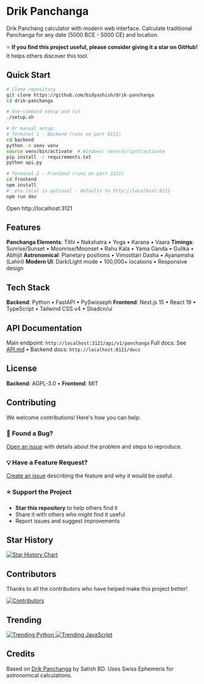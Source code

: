 # Drik Panchanga


Drik Panchang calculator with modern web interface. Calculate traditional Panchanga for any date (5000 BCE - 5000 CE) and location.

⭐ **If you find this project useful, please consider giving it a star on GitHub!** It helps others discover this tool.

## Quick Start

```bash
# Clone repository
git clone https://github.com/bidyashish/drik-panchanga
cd drik-panchanga

# One-command setup and run
./setup.sh

# Or manual setup:
# Terminal 1 - Backend (runs on port 8121)
cd backend
python -m venv venv
source venv/bin/activate  # Windows: venv\Scripts\activate
pip install -r requirements.txt
python api.py

# Terminal 2 - Frontend (runs on port 3121)
cd frontend
npm install
# .env.local is optional - defaults to http://localhost:8121
npm run dev
```

Open http://localhost:3121

## Features

**Panchanga Elements**: Tithi • Nakshatra • Yoga • Karana • Vaara
**Timings**: Sunrise/Sunset • Moonrise/Moonset • Rahu Kala • Yama Ganda • Gulika • Abhijit
**Astronomical**: Planetary positions • Vimsottari Dasha • Ayanamsha (Lahiri)
**Modern UI**: Dark/Light mode • 100,000+ locations • Responsive design

## Tech Stack

**Backend**: Python • FastAPI • PySwisseph
**Frontend**: Next.js 15 • React 19 • TypeScript • Tailwind CSS v4 • Shadcn/ui

## API Documentation

Main endpoint: `http://localhost:3121/api/v1/panchanga`
Full docs: See [API.md](./API.md) • Backend docs: `http://localhost:8121/docs`

## License

**Backend**: AGPL-3.0 • **Frontend**: MIT

## Contributing

We welcome contributions! Here's how you can help:

### 🐛 Found a Bug?
[Open an issue](https://github.com/bidyashish/drik-panchanga/issues/new) with details about the problem and steps to reproduce.

### 💡 Have a Feature Request?
[Create an issue](https://github.com/bidyashish/drik-panchanga/issues/new) describing the feature and why it would be useful.

### ⭐ Support the Project
- **Star this repository** to help others find it
- Share it with others who might find it useful
- Report issues and suggest improvements

## Star History

[![Star History Chart](https://api.star-history.com/svg?repos=bidyashish/drik-panchanga&type=Date)](https://star-history.com/#bidyashish/drik-panchanga&Date)

## Contributors

Thanks to all the contributors who have helped make this project better!

[![Contributors](https://contrib.rocks/image?repo=bidyashish/drik-panchanga)](https://github.com/bidyashish/drik-panchanga/graphs/contributors)

## Trending

<a href="https://github.com/trending/python?since=daily" target="_blank">
  <img src="https://img.shields.io/badge/Trending-Python-blue?style=for-the-badge&logo=github" alt="Trending Python">
</a>
<a href="https://github.com/trending/javascript?since=daily" target="_blank">
  <img src="https://img.shields.io/badge/Trending-JavaScript-yellow?style=for-the-badge&logo=github" alt="Trending JavaScript">
</a>

## Credits

Based on [Drik Panchanga](https://github.com/bdsatish/drik-panchanga) by Satish BD.
Uses Swiss Ephemeris for astronomical calculations.